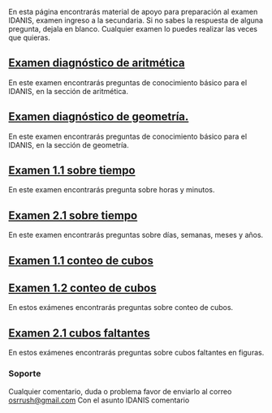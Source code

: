 En esta página encontrarás material de apoyo para preparación al examen IDANIS, examen ingreso a la secundaria.
Si no sabes la respuesta de alguna pregunta, dejala en blanco. Cualquier examen lo puedes realizar las veces que quieras.

## [Examen diagnóstico de aritmética](https://forms.gle/2E4gAtfhxvaG8ZgU8)
En este examen encontrarás preguntas de conocimiento básico para el IDANIS, en la sección de aritmética.
## [Examen diagnóstico de geometría.](https://forms.gle/7ibi33sU4eUt8zQp9)
En este examen encontrarás preguntas de conocimiento básico para el IDANIS, en la sección de geometría.


## [Examen 1.1 sobre tiempo](https://forms.gle/8u4guTvxxvCHUdU28)
En este examen encontrarás pregunta sobre horas y minutos.

## [Examen 2.1 sobre tiempo](https://forms.gle/vjpmEUnewNR9kgjB9)
En este examen encontrarás preguntas sobre días, semanas, meses y años.

## [Examen 1.1 conteo de cubos](https://forms.gle/2KznYm9fpK6r2nkc6)
## [Examen 1.2 conteo de cubos](https://forms.gle/PJEaPUZ6vobajf1q6)
En estos exámenes encontrarás preguntas sobre conteo de cubos.

## [Examen 2.1 cubos faltantes](https://forms.gle/1hKcTVUthBn9M6tR8)
En estos exámenes encontrarás preguntas sobre cubos faltantes en figuras.

### Soporte
Cualquier comentario, duda o problema favor de enviarlo al correo osrrush@gmail.com
Con el asunto IDANIS comentario

